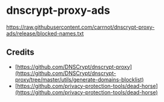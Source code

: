 # dnscrypt-proxy-ads

https://raw.githubusercontent.com/carrnot/dnscrypt-proxy-ads/release/blocked-names.txt


## Credits

* [https://github.com/DNSCrypt/dnscrypt-proxy](https://github.com/DNSCrypt/dnscrypt-proxy/tree/master/utils/generate-domains-blocklist)
* [https://github.com/privacy-protection-tools/dead-horse](https://github.com/privacy-protection-tools/dead-horse)
